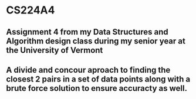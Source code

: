# CS224A4

## Assignment 4 from my Data Structures and Algorithm design class during my senior year at the University of Vermont
## A divide and concour aproach to finding the closest 2 pairs in a set of data points along with a brute force solution to ensure accuracty as well.
